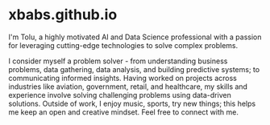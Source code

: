 # xbabs.github.io
I'm Tolu, a highly motivated AI and Data Science professional with a passion for leveraging cutting-edge technologies to solve complex problems. 


I consider myself a problem solver - from understanding business problems, data gathering, data analysis, and building predictive systems; to communicating informed insights. Having worked on projects across industries like aviation, government, retail, and healthcare, my skills and experience involve solving challenging problems using data-driven solutions. Outside of work, I enjoy music, sports, try new things; this helps me keep an open and creative mindset. Feel free to connect with me.
